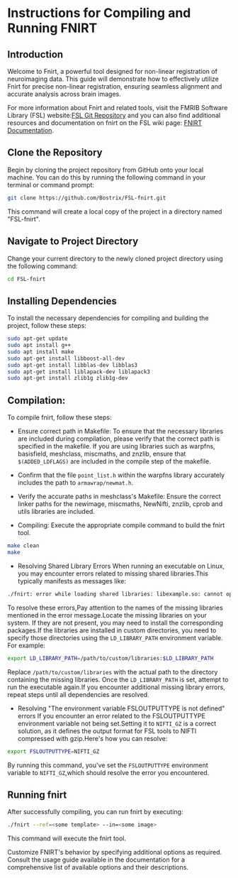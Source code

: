 # Instructions for Compiling and Running FNIRT
## Introduction
Welcome to Fnirt, a powerful tool designed for non-linear registration of neuroimaging data.
This guide will demonstrate how to effectively utilize Fnirt for precise non-linear registration, ensuring seamless alignment and accurate analysis across brain images.

For more information about Fnirt and related tools, visit the FMRIB Software Library (FSL) website:[FSL Git Repository](https://git.fmrib.ox.ac.uk/fsl) 
and you can also find additional resources and documentation on fnirt on the FSL wiki page: [FNIRT Documentation](https://fsl.fmrib.ox.ac.uk/fsl/fslwiki/FNIRT).

## Clone the Repository

Begin by cloning the project repository from GitHub onto your local machine. You can do this by running the following command in your terminal or command prompt:

```bash
git clone https://github.com/Bostrix/FSL-fnirt.git
```
This command will create a local copy of the project in a directory named "FSL-fnirt".

## Navigate to Project Directory
Change your current directory to the newly cloned project directory using the following command:
```bash
cd FSL-fnirt
```
## Installing Dependencies
To install the necessary dependencies for compiling and building the project, follow these steps:
```bash
sudo apt-get update
sudo apt install g++
sudo apt install make
sudo apt-get install libboost-all-dev
sudo apt-get install libblas-dev libblas3
sudo apt-get install liblapack-dev liblapack3
sudo apt-get install zlib1g zlib1g-dev
```

## Compilation:
To compile fnirt, follow these steps:
- Ensure correct path in Makefile: To ensure that the necessary libraries are included during compilation, please verify that the correct path is specified in the makefile.
 If you are using libraries such as warpfns, basisfield, meshclass, miscmaths, and znzlib, ensure that `$(ADDED_LDFLAGS)` are included in the compile step of the makefile. 
- Confirm that the file `point_list.h` within the warpfns library accurately includes the path to `armawrap/newmat.h`.

- Verify the accurate paths in meshclass's Makefile:
Ensure the correct linker paths for the newimage, miscmaths, NewNifti, znzlib, cprob and utils libraries are included.

- Compiling: 
Execute the appropriate compile command to build the fnirt tool.
```bash
make clean
make
```
- Resolving Shared Library Errors
When running an executable on Linux, you may encounter errors related to missing shared libraries.This typically manifests as messages like:
```bash
./fnirt: error while loading shared libraries: libexample.so: cannot open shared object file:No such file or directory
```
To resolve these errors,Pay attention to the names of the missing libraries mentioned in the error message.Locate the missing libraries on your system.
If they are not present, you may need to install the corresponding packages.If the libraries are installed in custom directories, you need to specify those directories using the `LD_LIBRARY_PATH` environment variable. For example:
```bash
export LD_LIBRARY_PATH=/path/to/custom/libraries:$LD_LIBRARY_PATH
```
Replace `/path/to/custom/libraries` with the actual path to the directory containing the missing libraries.
Once the `LD_LIBRARY_PATH` is set, attempt to run the executable again.If you encounter additional missing library errors, repeat steps until all dependencies are resolved.

- Resolving "The environment variable FSLOUTPUTTYPE is not defined" errors
If you encounter an error related to the FSLOUTPUTTYPE environment variable not being set.Setting it to `NIFTI_GZ` is a correct solution, as it defines the output format for FSL tools to NIFTI compressed with gzip.Here's how you can resolve:
```bash
export FSLOUTPUTTYPE=NIFTI_GZ
```
By running this command, you've set the `FSLOUTPUTTYPE` environment variable to `NIFTI_GZ`,which should resolve the error you encountered.
## Running fnirt

After successfully compiling, you can run fnirt by executing:
```bash
./fnirt --ref=<some template> --in=<some image>
```
This command will execute the fnirt tool.


Customize FNIRT's behavior by specifying additional options as required. Consult the usage guide available in the documentation for a comprehensive list of available options and their descriptions.
